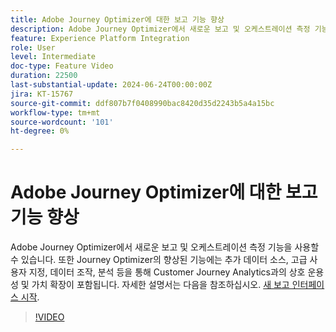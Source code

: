 ```yaml
---
title: Adobe Journey Optimizer에 대한 보고 기능 향상
description: Adobe Journey Optimizer에서 새로운 보고 및 오케스트레이션 측정 기능을 사용할 수 있습니다. 또한 Journey Optimizer의 향상된 기능에는 추가 데이터 소스, 고급 사용자 지정, 데이터 조작, 분석 등을 통해 Customer Journey Analytics과의 상호 운용성 및 가치 확장이 포함됩니다.
feature: Experience Platform Integration
role: User
level: Intermediate
doc-type: Feature Video
duration: 22500
last-substantial-update: 2024-06-24T00:00:00Z
jira: KT-15767
source-git-commit: ddf807b7f0408990bac8420d35d2243b5a4a15bc
workflow-type: tm+mt
source-wordcount: '101'
ht-degree: 0%

---
```



# Adobe Journey Optimizer에 대한 보고 기능 향상

Adobe Journey Optimizer에서 새로운 보고 및 오케스트레이션 측정 기능을 사용할 수 있습니다. 또한 Journey Optimizer의 향상된 기능에는 추가 데이터 소스, 고급 사용자 지정, 데이터 조작, 분석 등을 통해 Customer Journey Analytics과의 상호 운용성 및 가치 확장이 포함됩니다. 자세한 설명서는 다음을 참조하십시오. [새 보고 인터페이스 시작](https://experienceleague.adobe.com/en/docs/journey-optimizer/using/channel-report/report-gs-cja).

>[!VIDEO](https://video.tv.adobe.com/v/3430413/?learn=on)
